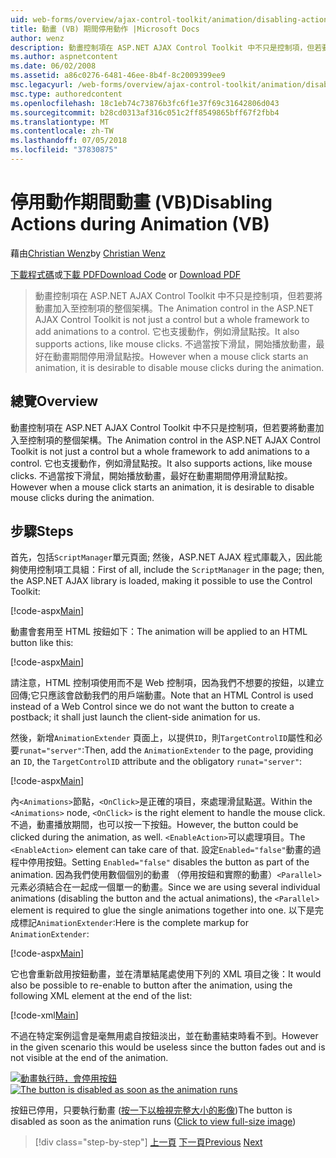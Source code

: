 ```yaml
---
uid: web-forms/overview/ajax-control-toolkit/animation/disabling-actions-during-animation-vb
title: 動畫 (VB) 期間停用動作 |Microsoft Docs
author: wenz
description: 動畫控制項在 ASP.NET AJAX Control Toolkit 中不只是控制項，但若要將動畫加入至控制項的整個架構。 它也支援動作...
ms.author: aspnetcontent
ms.date: 06/02/2008
ms.assetid: a86c0276-6481-46ee-8b4f-8c2009399ee9
msc.legacyurl: /web-forms/overview/ajax-control-toolkit/animation/disabling-actions-during-animation-vb
msc.type: authoredcontent
ms.openlocfilehash: 18c1eb74c73876b3fc6f1e37f69c31642806d043
ms.sourcegitcommit: b28cd0313af316c051c2ff8549865bff67f2fbb4
ms.translationtype: MT
ms.contentlocale: zh-TW
ms.lasthandoff: 07/05/2018
ms.locfileid: "37830875"
---
```

<a name="disabling-actions-during-animation-vb"></a><span data-ttu-id="27825-104">停用動作期間動畫 (VB)</span><span class="sxs-lookup"><span data-stu-id="27825-104">Disabling Actions during Animation (VB)</span></span>
====================
<span data-ttu-id="27825-105">藉由[Christian Wenz](https://github.com/wenz)</span><span class="sxs-lookup"><span data-stu-id="27825-105">by [Christian Wenz](https://github.com/wenz)</span></span>

<span data-ttu-id="27825-106">[下載程式碼](http://download.microsoft.com/download/f/9/a/f9a26acd-8df4-4484-8a18-199e4598f411/Animation7.vb.zip)或[下載 PDF](http://download.microsoft.com/download/6/7/1/6718d452-ff89-4d3f-a90e-c74ec2d636a3/animation7VB.pdf)</span><span class="sxs-lookup"><span data-stu-id="27825-106">[Download Code](http://download.microsoft.com/download/f/9/a/f9a26acd-8df4-4484-8a18-199e4598f411/Animation7.vb.zip) or [Download PDF](http://download.microsoft.com/download/6/7/1/6718d452-ff89-4d3f-a90e-c74ec2d636a3/animation7VB.pdf)</span></span>

> <span data-ttu-id="27825-107">動畫控制項在 ASP.NET AJAX Control Toolkit 中不只是控制項，但若要將動畫加入至控制項的整個架構。</span><span class="sxs-lookup"><span data-stu-id="27825-107">The Animation control in the ASP.NET AJAX Control Toolkit is not just a control but a whole framework to add animations to a control.</span></span> <span data-ttu-id="27825-108">它也支援動作，例如滑鼠點按。</span><span class="sxs-lookup"><span data-stu-id="27825-108">It also supports actions, like mouse clicks.</span></span> <span data-ttu-id="27825-109">不過當按下滑鼠，開始播放動畫，最好在動畫期間停用滑鼠點按。</span><span class="sxs-lookup"><span data-stu-id="27825-109">However when a mouse click starts an animation, it is desirable to disable mouse clicks during the animation.</span></span>


## <a name="overview"></a><span data-ttu-id="27825-110">總覽</span><span class="sxs-lookup"><span data-stu-id="27825-110">Overview</span></span>

<span data-ttu-id="27825-111">動畫控制項在 ASP.NET AJAX Control Toolkit 中不只是控制項，但若要將動畫加入至控制項的整個架構。</span><span class="sxs-lookup"><span data-stu-id="27825-111">The Animation control in the ASP.NET AJAX Control Toolkit is not just a control but a whole framework to add animations to a control.</span></span> <span data-ttu-id="27825-112">它也支援動作，例如滑鼠點按。</span><span class="sxs-lookup"><span data-stu-id="27825-112">It also supports actions, like mouse clicks.</span></span> <span data-ttu-id="27825-113">不過當按下滑鼠，開始播放動畫，最好在動畫期間停用滑鼠點按。</span><span class="sxs-lookup"><span data-stu-id="27825-113">However when a mouse click starts an animation, it is desirable to disable mouse clicks during the animation.</span></span>

## <a name="steps"></a><span data-ttu-id="27825-114">步驟</span><span class="sxs-lookup"><span data-stu-id="27825-114">Steps</span></span>

<span data-ttu-id="27825-115">首先，包括`ScriptManager`單元頁面; 然後，ASP.NET AJAX 程式庫載入，因此能夠使用控制項工具組：</span><span class="sxs-lookup"><span data-stu-id="27825-115">First of all, include the `ScriptManager` in the page; then, the ASP.NET AJAX library is loaded, making it possible to use the Control Toolkit:</span></span>

[!code-aspx[Main](disabling-actions-during-animation-vb/samples/sample1.aspx)]

<span data-ttu-id="27825-116">動畫會套用至 HTML 按鈕如下：</span><span class="sxs-lookup"><span data-stu-id="27825-116">The animation will be applied to an HTML button like this:</span></span>

[!code-aspx[Main](disabling-actions-during-animation-vb/samples/sample2.aspx)]

<span data-ttu-id="27825-117">請注意，HTML 控制項使用而不是 Web 控制項，因為我們不想要的按鈕，以建立回傳;它只應該會啟動我們的用戶端動畫。</span><span class="sxs-lookup"><span data-stu-id="27825-117">Note that an HTML Control is used instead of a Web Control since we do not want the button to create a postback; it shall just launch the client-side animation for us.</span></span>

<span data-ttu-id="27825-118">然後，新增`AnimationExtender` 頁面上，以提供`ID`，則`TargetControlID`屬性和必要`runat="server"`:</span><span class="sxs-lookup"><span data-stu-id="27825-118">Then, add the `AnimationExtender` to the page, providing an `ID`, the `TargetControlID` attribute and the obligatory `runat="server"`:</span></span>

[!code-aspx[Main](disabling-actions-during-animation-vb/samples/sample3.aspx)]

<span data-ttu-id="27825-119">內`<Animations>`節點，`<OnClick>`是正確的項目，來處理滑鼠點選。</span><span class="sxs-lookup"><span data-stu-id="27825-119">Within the `<Animations>` node, `<OnClick>` is the right element to handle the mouse click.</span></span> <span data-ttu-id="27825-120">不過，動畫播放期間，也可以按一下按鈕。</span><span class="sxs-lookup"><span data-stu-id="27825-120">However, the button could be clicked during the animation, as well.</span></span> <span data-ttu-id="27825-121">`<EnableAction>`可以處理項目。</span><span class="sxs-lookup"><span data-stu-id="27825-121">The `<EnableAction>` element can take care of that.</span></span> <span data-ttu-id="27825-122">設定`Enabled="false"`動畫的過程中停用按鈕。</span><span class="sxs-lookup"><span data-stu-id="27825-122">Setting `Enabled="false"` disables the button as part of the animation.</span></span> <span data-ttu-id="27825-123">因為我們使用數個個別的動畫 （停用按鈕和實際的動畫）`<Parallel>`元素必須結合在一起成一個單一的動畫。</span><span class="sxs-lookup"><span data-stu-id="27825-123">Since we are using several individual animations (disabling the button and the actual animations), the `<Parallel>` element is required to glue the single animations together into one.</span></span> <span data-ttu-id="27825-124">以下是完成標記`AnimationExtender`:</span><span class="sxs-lookup"><span data-stu-id="27825-124">Here is the complete markup for `AnimationExtender`:</span></span>

[!code-aspx[Main](disabling-actions-during-animation-vb/samples/sample4.aspx)]

<span data-ttu-id="27825-125">它也會重新啟用按鈕動畫，並在清單結尾處使用下列的 XML 項目之後：</span><span class="sxs-lookup"><span data-stu-id="27825-125">It would also be possible to re-enable to button after the animation, using the following XML element at the end of the list:</span></span>

[!code-xml[Main](disabling-actions-during-animation-vb/samples/sample5.xml)]

<span data-ttu-id="27825-126">不過在特定案例這會是毫無用處自按鈕淡出，並在動畫結束時看不到。</span><span class="sxs-lookup"><span data-stu-id="27825-126">However in the given scenario this would be useless since the button fades out and is not visible at the end of the animation.</span></span>


<span data-ttu-id="27825-127">[![動畫執行時，會停用按鈕](disabling-actions-during-animation-vb/_static/image2.png)](disabling-actions-during-animation-vb/_static/image1.png)</span><span class="sxs-lookup"><span data-stu-id="27825-127">[![The button is disabled as soon as the animation runs](disabling-actions-during-animation-vb/_static/image2.png)](disabling-actions-during-animation-vb/_static/image1.png)</span></span>

<span data-ttu-id="27825-128">按鈕已停用，只要執行動畫 ([按一下以檢視完整大小的影像](disabling-actions-during-animation-vb/_static/image3.png))</span><span class="sxs-lookup"><span data-stu-id="27825-128">The button is disabled as soon as the animation runs ([Click to view full-size image](disabling-actions-during-animation-vb/_static/image3.png))</span></span>

> [!div class="step-by-step"]
> <span data-ttu-id="27825-129">[上一頁](animating-in-response-to-user-interaction-vb.md)
> [下一頁](triggering-an-animation-in-another-control-vb.md)</span><span class="sxs-lookup"><span data-stu-id="27825-129">[Previous](animating-in-response-to-user-interaction-vb.md)
[Next](triggering-an-animation-in-another-control-vb.md)</span></span>
